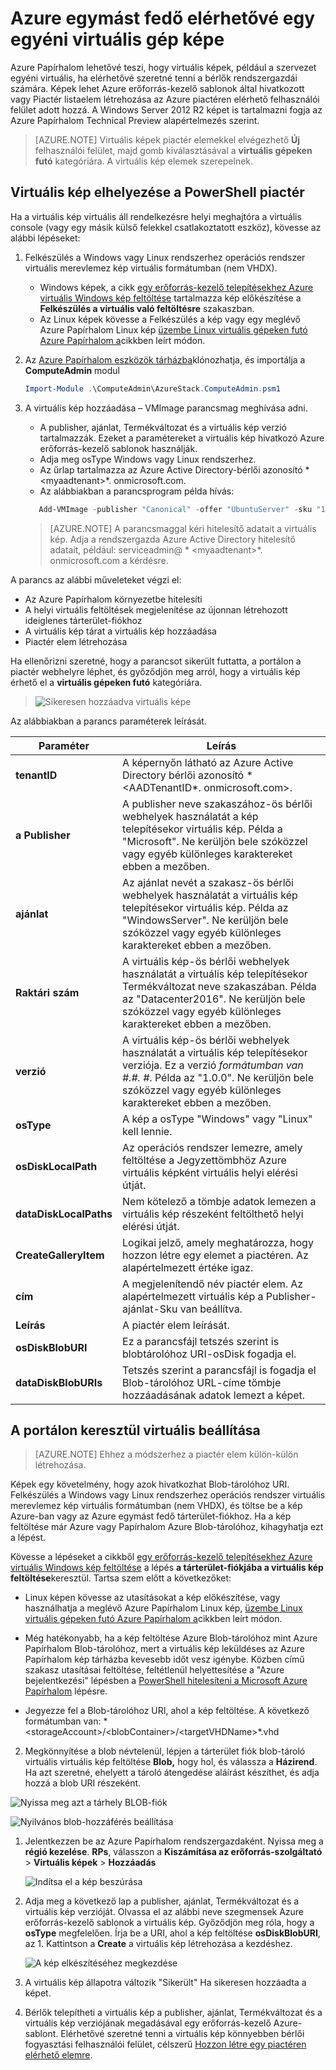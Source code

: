 <properties
    pageTitle="A virtuális kép hozzáadása Azure Papírhalom |} Microsoft Azure"
    description="A szervezet egyéni Windows vagy Linux virtuális beállítása a bérlők használata"
    services="azure-stack"
    documentationCenter=""
    authors="mattmcg"
    manager="darmour"
    editor=""/>

<tags
    ms.service="azure-stack"
    ms.workload="na"
    ms.tgt_pltfrm="na"
    ms.devlang="na"
    ms.topic="get-started-article"
    ms.date="09/26/2016"
    ms.author="mattmcg"/>

# <a name="make-a-custom-virtual-machine-image-available-in-azure-stack"></a>Azure egymást fedő elérhetővé egy egyéni virtuális gép képe


Azure Papírhalom lehetővé teszi, hogy virtuális képek, például a szervezet egyéni virtuális, ha elérhetővé szeretné tenni a bérlők rendszergazdái számára. Képek lehet Azure erőforrás-kezelő sablonok által hivatkozott vagy Piactér listaelem létrehozása az Azure piactéren elérhető felhasználói felület adott hozzá. A Windows Server 2012 R2 képet is tartalmazni fogja az Azure Papírhalom Technical Preview alapértelmezés szerint.

> [AZURE.NOTE] Virtuális képek piactér elemekkel elvégezhető **Új** felhasználói felület, majd gomb kiválasztásával a **virtuális gépeken futó** kategóriára. A virtuális kép elemek szerepelnek.



## <a name="add-a-vm-image-to-marketplace-with-powershell"></a>Virtuális kép elhelyezése a PowerShell piactér

Ha a virtuális kép virtuális áll rendelkezésre helyi meghajtóra a virtuális console (vagy egy másik külső felekkel csatlakoztatott eszköz), kövesse az alábbi lépéseket:

1. Felkészülés a Windows vagy Linux rendszerhez operációs rendszer virtuális merevlemez kép virtuális formátumban (nem VHDX).
    -   Windows képek, a cikk [egy erőforrás-kezelő telepítésekhez Azure virtuális Windows kép feltöltése](virtual-machines-windows-upload-image.md) tartalmazza kép előkészítése a **Felkészülés a virtuális való feltöltésre** szakaszban.
    -   Az Linux képek kövesse a Felkészülés a kép vagy egy meglévő Azure Papírhalom Linux kép [üzembe Linux virtuális gépeken futó Azure Papírhalom a](azure-stack-linux.md)cikkben leírt módon.

2. Az [Azure Papírhalom eszközök tárházba](https://aka.ms/azurestackaddvmimage)klónozhatja, és importálja a **ComputeAdmin** modul

    ```powershell
    Import-Module .\ComputeAdmin\AzureStack.ComputeAdmin.psm1
    ```

3. A virtuális kép hozzáadása – VMImage parancsmag meghívása adni.
    -  A publisher, ajánlat, Termékváltozat és a virtuális kép verzió tartalmazzák. Ezeket a paramétereket a virtuális kép hivatkozó Azure erőforrás-kezelő sablonok használják.
    -  Adja meg osType Windows vagy Linux rendszerhez.
    -  Az űrlap tartalmazza az Azure Active Directory-bérlői azonosító * &lt;myaadtenant&gt;*. onmicrosoft.com.
    - Az alábbiakban a parancsprogram példa hívás:

    ```powershell
       Add-VMImage -publisher "Canonical" -offer "UbuntuServer" -sku "14.04.3-LTS" -version "1.0.0" -osType Linux -osDiskLocalPath 'C:\Users\AzureStackAdmin\Desktop\UbuntuServer.vhd' -tenantID <myaadtenant>.onmicrosoft.com
    ```

    > [AZURE.NOTE] A parancsmaggal kéri hitelesítő adatait a virtuális kép. Adja a rendszergazda Azure Active Directory hitelesítő adatait, például: serviceadmin@ * &lt;myaadtenant&gt;*. onmicrosoft.com a kérdésre.  

A parancs az alábbi műveleteket végzi el:
- Az Azure Papírhalom környezetbe hitelesíti
- A helyi virtuális feltöltések megjelenítése az újonnan létrehozott ideiglenes tárterület-fiókhoz
- A virtuális kép tárat a virtuális kép hozzáadása
- Piactér elem létrehozása

Ha ellenőrizni szeretné, hogy a parancsot sikerült futtatta, a portálon a piactér webhelyre léphet, és győződjön meg arról, hogy a virtuális kép érhető el a **virtuális gépeken futó** kategóriára.

> ![Sikeresen hozzáadva virtuális képe](./media/azure-stack-add-vm-image/image5.PNG)

Az alábbiakban a parancs paraméterek leírását.


| Paraméter | Leírás |
|----------| ------------ |
|**tenantID** | A képernyőn látható az Azure Active Directory bérlői azonosító * &lt;AADTenantID*. onmicrosoft.com&gt;. |
|**a Publisher** | A publisher neve szakaszához-ös bérlői webhelyek használatát a kép telepítésekor virtuális kép. Példa a "Microsoft". Ne kerüljön bele szóközzel vagy egyéb különleges karaktereket ebben a mezőben.|
|**ajánlat** | Az ajánlat nevét a szakasz-ös bérlői webhelyek használatát a virtuális kép telepítésekor virtuális kép. Példa az "WindowsServer". Ne kerüljön bele szóközzel vagy egyéb különleges karaktereket ebben a mezőben. |
| **Raktári szám** | A virtuális kép-ös bérlői webhelyek használatát a virtuális kép telepítésekor Termékváltozat neve szakaszában. Példa az "Datacenter2016". Ne kerüljön bele szóközzel vagy egyéb különleges karaktereket ebben a mezőben. |
|**verzió** | A virtuális kép-ös bérlői webhelyek használatát a virtuális kép telepítésekor verziója. Ez a verzió *formátumban van \#.\#. \#*. Példa az "1.0.0". Ne kerüljön bele szóközzel vagy egyéb különleges karaktereket ebben a mezőben.|
| **osType** | A kép a osType "Windows" vagy "Linux" kell lennie. |
|**osDiskLocalPath** | Az operációs rendszer lemezre, amely feltöltése a Jegyzettömbhöz Azure virtuális képként virtuális helyi elérési útját. |
|**dataDiskLocalPaths**| Nem kötelező a tömbje adatok lemezen a virtuális kép részeként feltölthető helyi elérési útját.|
|**CreateGalleryItem**| Logikai jelző, amely meghatározza, hogy hozzon létre egy elemet a piactéren. Az alapértelmezett értéke igaz.|
|**cím**| A megjelenítendő név piactér elem. Az alapértelmezett virtuális kép a Publisher-ajánlat-Sku van beállítva.|
|**Leírás**| A piactér elem leírását. |
|**osDiskBlobURI**| Ez a parancsfájl tetszés szerint is blobtárolóhoz URI-osDisk fogadja el.|
|**dataDiskBlobURIs**| Tetszés szerint a parancsfájl is fogadja el Blob-tárolóhoz URL-címe tömbje hozzáadásának adatok lemezt a képet.|



## <a name="add-a-vm-image-through-the-portal"></a>A portálon keresztül virtuális beállítása

> [AZURE.NOTE] Ehhez a módszerhez a piactér elem külön-külön létrehozása.

Képek egy követelmény, hogy azok hivatkozhat Blob-tárolóhoz URI. Felkészülés a Windows vagy Linux rendszerhez operációs rendszer virtuális merevlemez kép virtuális formátumban (nem VHDX), és töltse be a kép Azure-ban vagy az Azure egymást fedő tárterület-fiókhoz. Ha a kép feltöltése már Azure vagy Papírhalom Azure Blob-tárolóhoz, kihagyhatja ezt a lépést.

Kövesse a lépéseket a cikkből [egy erőforrás-kezelő telepítésekhez Azure virtuális Windows kép feltöltése](https://azure.microsoft.com/documentation/articles/virtual-machines-windows-upload-image/) a lépés **a tárterület-fiókjába a virtuális kép feltöltése**keresztül. Tartsa szem előtt a következőket:

-   Linux képen kövesse az utasításokat a kép előkészítése, vagy használhatja a meglévő Azure Papírhalom Linux kép, [üzembe Linux virtuális gépeken futó Azure Papírhalom a](azure-stack-linux.md)cikkben leírt módon.

- Még hatékonyabb, ha a kép feltöltése Azure Blob-tárolóhoz mint Azure Papírhalom Blob-tárolóhoz, mert a virtuális kép leküldéses az Azure Papírhalom kép tárházba kevesebb időt vesz igénybe. Közben című szakasz utasításai feltöltése, feltétlenül helyettesítése a "Azure bejelentkezési" lépésben a [PowerShell hitelesíteni a Microsoft Azure Papírhalom](azure-stack-deploy-template-powershell.md) lépésre.

- Jegyezze fel a Blob-tárolóhoz URI, ahol a kép feltöltése. A következő formátumban van: * &lt;storageAccount&gt;/&lt;blobContainer&gt;/&lt;targetVHDName&gt;*.vhd

2.  Megkönnyítése a blob névtelenül, lépjen a tárterület fiók blob-tároló virtuális virtuális kép feltöltése **Blob,** hogy hol, és válassza a **Házirend**. Ha azt szeretné, ehelyett a tároló átengedése aláírást készíthet, és adja hozzá a blob URI részeként.

![Nyissa meg azt a tárhely BLOB-fiók](./media/azure-stack-add-vm-image/image1.png)

![Nyilvános blob-hozzáférés beállítása](./media/azure-stack-add-vm-image/image2.png)

1.  Jelentkezzen be az Azure Papírhalom rendszergazdaként. Nyissa meg a **régió kezelése**. **RPs**, válasszon a **Kiszámítása az erőforrás-szolgáltató** > **Virtuális képek** > **Hozzáadás**

    ![Indítsa el a kép beszúrása](./media/azure-stack-add-vm-image/image3.png)

2.  Adja meg a következő lap a publisher, ajánlat, Termékváltozat és a virtuális kép verzióját. Olvassa el az alábbi neve szegmensek Azure erőforrás-kezelő sablonok a virtuális kép. Győződjön meg róla, hogy a **osType** megfelelően. Írja be a URI, ahol a kép feltöltése **osDiskBlobURI**, az 1. Kattintson a **Create** a virtuális kép létrehozása a kezdéshez.

    ![A kép elkészítéséhez megkezdése](./media/azure-stack-add-vm-image/image4.png)

3.  A virtuális kép állapotra változik "Sikerült" Ha sikeresen hozzáadta a képet.

4.  Bérlők telepítheti a virtuális kép a publisher, ajánlat, Termékváltozat és a virtuális kép verziójának megadásával egy erőforrás-kezelő Azure-sablont. Elérhetővé szeretné tenni a virtuális kép könnyebben bérlői fogyasztási felhasználói felület, célszerű [Hozzon létre egy piactéren elérhető elemre](azure-stack-create-and-publish-marketplace-item.md).
